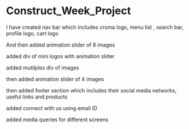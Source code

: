 # Construct_Week_Project
I have created nav bar which includes croma logo, menu list , search bar, profile logo, cart logo


And then added animation slider of 8 images

added div of mini logos with animation slider

added mutilples div of images

then added animation slider of 4 images

then added footer section which includes their social media networks, useful links and products

added connect with us using email ID

added media queries for different screens